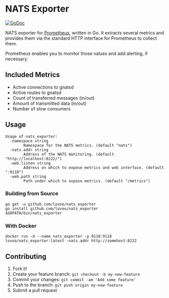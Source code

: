 # NATS Exporter

[![GoDoc](https://godoc.org/github.com/lovoo/nats_exporter?status.svg)](https://godoc.org/github.com/lovoo/nats_exporter)

NATS exporter for [Prometheus](https://prometheus.io/), written in Go. It extracts several metrics and provides them via the standard HTTP interface for Prometheus to collect them.

Prometheus enables you to monitor those values and add alerting, if necessary.

## Included Metrics

* Active connections to gnatsd
* Active routes to gnatsd
* Count of transferred messages (in/out)
* Amount of transmitted data (in/out)
* Number of slow consumers

## Usage

	Usage of nats_exporter:
	  -namespace string
	    	Namespace for the NATS metrics. (default "nats")
	  -nats.addr string
	    	Address of the NATS monitoring. (default "http://localhost:8222/")
	  -web.listen string
	    	Address on which to expose metrics and web interface. (default ":9118")
	  -web.path string
	    	Path under which to expose metrics. (default "/metrics")

### Building from Source

    go get -u github.com/lovoo/nats_exporter
    go install github.com/lovoo/nats_exporter
    $GOPATH/bin/nats_exporter

### With Docker

    docker run -d --name nats_exporter -p 9118:9118 lovoo/nats_exporter:latest -nats.addr http://somehost:8222

## Contributing

1. Fork it!
2. Create your feature branch: `git checkout -b my-new-feature`
3. Commit your changes: `git commit -am 'Add some feature'`
4. Push to the branch: `git push origin my-new-feature`
5. Submit a pull request
